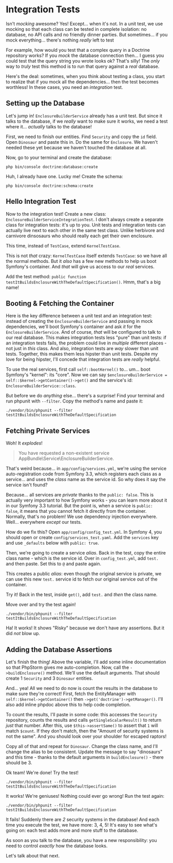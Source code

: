 # Integration Tests

Isn't *mocking* awesome? Yes! Except... when it's not. In a unit test, we use mocking
so that each class can be tested in complete isolation: no database, no API calls
and no friendly dinner parties. But sometimes... if you mock everything... there's
nothing *really* left to test

For example, how would you test that a complex query in a Doctrine repository works?
If you *mock* the database connection then... I guess you could test that the query
string you wrote looks ok? That's silly! The *only* way to *truly* test this method
is to run that query against a *real* database.

Here's the deal: sometimes, when you think about testing a class, you start to
realize that if you mock all the dependencies... then the test becomes worthless!
In these cases, you need an *integration* test.

## Setting up the Database

Let's jump in! `EnclosureBuilderService` already has a unit test. But since it talks
to the database, if we *really* want to make sure it works, we need a test where it...
*actually* talks to the database!

First, we need to finish our entities. Find ``Security`` and copy the ``id`` field.
Open ``Dinosaur`` and paste this in. Do the same for ``Enclosure``. We haven't needed
these yet because we haven't touched the database at all. 

Now, go to your terminal and create the database:

```terminal
php bin/console doctrine:database:create
```

Huh, I already have one. Lucky me! Create the schema:

```terminal
php bin/console doctrine:schema:create
```

## Hello Integration Test

Now to the integration test! Create a new class: `EnclosureBuilderServiceIntegrationTest`.
I don't always create a separate class for integration tests: it's up to you. Unit
tests and integration tests can actually live next to each other in the same test
class. Unlike herbivore and carnivore dinsosaurs who should really each get their
own enclosure.

This time, instead of `TestCase`, extend `KernelTestCase`.

This is not *that* crazy: `KernelTestCase` itself extends `TestCase`: so we have
all the normal methods. But it *also* has a few new methods to help us boot Symfony's
container. And *that* will give us access to our *real* services.

Add the test method: `public function testItBuildsEnclosureWithTheDefaultSpecification()`.
Hmm, that's a big name!

## Booting & Fetching the Container

Here is the key difference between a unit test and an integration test: instead of
creating the `EnclosureBuilderService` and passing in mock dependencies,
we'll boot Symfony's container and ask *it* for the `EnclosureBuilderService`.
And of course, *that* will be configured to talk to our real database. This makes
integration tests less "pure" than unit tests: if an integration tests fails, the
problem could live in *multiple* different places - not just in *this* class. And
also, integration tests are *way* slower than unit tests. Together, this makes them
less hipster than unit tests. Despite my love for being hipster, I'll concede that
integration tests are *really* helpful.

To use the real services, first call `self::bootKernel()` to... um... boot Symfony's
"kernel": its "core". Now we can say `$enclosureBuilderService = self::$kernel->getContainer()->get()`
and the service's id: `EnclosureBuilderService::class`.

But before we do *anything* else... there's a surprise! Find your terminal and run
phpunit with `--filter`. Copy the method's name and paste it:

```terminal-silent
./vendor/bin/phpunit --filter testItBuildsEnclosureWithTheDefaultSpecification
```

## Fetching Private Services

Woh! It *explodes*!

> You have requested a non-existent service AppBundle\Service\EnclosureBuilderService.

That's weird because... in `app/config/services.yml`, we're using the service
auto-registration code from Symfony 3.3, which registers each class as a service...
and uses the *class* name as the service id. So why does it say the service isn't
found?

Because... all services are *private* thanks to the `public: false`. This is actually
very important to how Symfony works - you can learn more about it in our Symfony 3.3
tutorial. But the point is, when a service is `public: false`, it means that you
cannot fetch it directly from the container. Normally, that's no problem! We use
dependency injection everywhere. Well... everywhere *except* our tests.

How do we fix this? Open `app/config/config_test.yml`. In Symfony 4, you should
open or create `config/services_test.yaml`. Add the `services` key and use `_defaults`
below with `public: true`.

Then, we're going to create a service *alias*. Back in the test, copy the entire
class name - which is the service id. Over in `config_test.yml`, add `test.` and
then paste. Set this to `@` and paste again.

This creates a public *alias*: even though the original service is private, we can
use this new `test.` service id to fetch our original service out of the container.

Try it! Back in the test, inside `get()`, add `test.` and *then* the class name.

Move over and try the test again!

```terminal-silent
./vendor/bin/phpunit --filter testItBuildsEnclosureWithTheDefaultSpecification
```

Ha! It works! It shows "Risky" because we don't have any assertions. But it did
*not* blow up.

## Adding the Database Assertions

Let's finish the thing! Above the variable, I'll add some inline documentation so
that PhpStorm gives me auto-completion. Now, call the `->buildEnclosure()` method.
We'll use the default arguments. That should create 1 `Security` and 3 `Dinosaur`
entities.

And... yea! All we need to do now is count the results in the database to make sure
they're correct! First, fetch the EntityManager with `self::$kernel->getContainer()`
then `->get('doctrine')->getManager()`. I'll also add inline phpdoc above this to help
code completion.

To count the results, I'll paste in some code: this accesses the `Security` repository,
counts the results and calls `getSingleScalarResult()` to return *just* that number.
After this, use `$this->assertSame()` to assert that `1` will match `$count`. If
they don't match, then the "Amount of security systems is not the same". And you should
look over your shoulder for escaped raptors!

Copy all of that and repeat for `Dinosaur`. Change the class name, and I'll change
the alias to be consistent. Update the message to say "dinosaurs" and this time -
thanks to the default arguments in `buildEnclosure()` - there should be 3.

Ok team! We're done! Try the test!

```terminal-silent
./vendor/bin/phpunit --filter testItBuildsEnclosureWithTheDefaultSpecification
```

It works! We're geniuses! Nothing could ever go wrong! Run the test again:

```terminal-silent
./vendor/bin/phpunit --filter testItBuildsEnclosureWithTheDefaultSpecification
```

It fails! Suddenly there are *2* security systems in the database! And each time
you execute the test, we have more: 3, 4, 5! It's easy to see what's going on:
each test adds more and more stuff to the database.

As soon as you talk to the database, you have a new responsibility: you need
to control *exactly* how the database looks.

Let's talk about that next.
